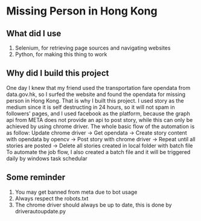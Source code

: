 # Missing Person in Hong Kong

## What did I use
1. Selenium, for retrieving page sources and navigating websites
2. Python, for making this thing to work

## Why did I build this project
One day I knew that my friend used the transportation fare opendata from data.gov.hk, so I surfed the website and found the opendata for missing person in Hong Kong. That is why I built this project. I used story as the medium since it is self destructing in 24 hours, so it will not spam in followers' pages, and I used facebook as the platform, because the graph api from META does not provide an api to post story, while this can only be achieved by using chrome driver. 
The whole basic flow of the automation is as follow: Update chrome driver -> Get opendata -> Create story content with opendata by opencv -> Post story with chrome driver -> Repeat until all stories are posted -> Delete all stories created in local folder with batch file
To automate the job flow, I also created a batch file and it will be triggered daily by windows task schedular  

## Some reminder
1. You may get banned from meta due to bot usage
2. Always respect the robots.txt
3. The chrome driver should always be up to date, this is done by driverautoupdate.py